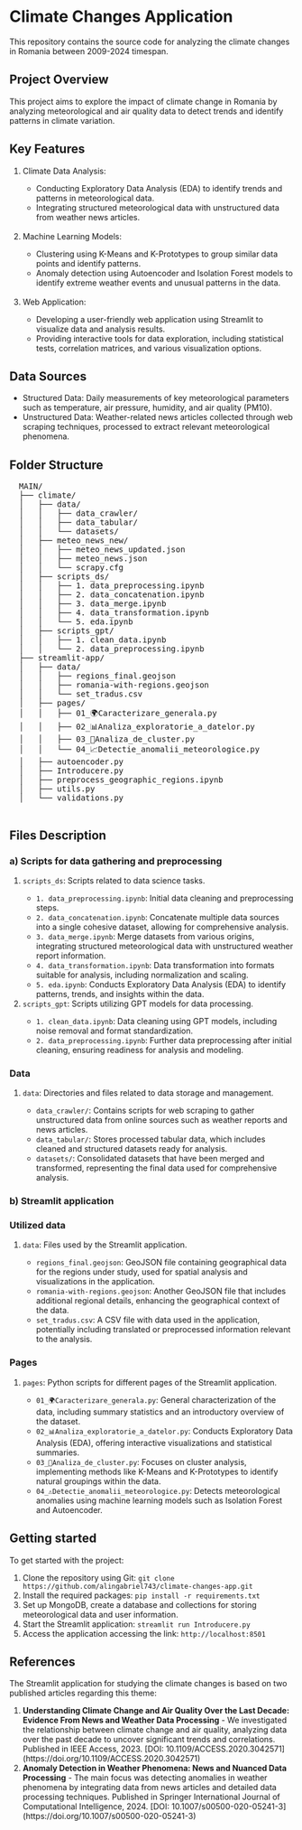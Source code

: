 <h1> Climate Changes Application</h1>
<p> This repository contains the source code for analyzing the climate changes in Romania between 2009-2024 timespan.</p>
<h2>Project Overview</h2>
<p> This project aims to explore the impact of climate change in Romania by analyzing meteorological and air quality data to detect trends and identify patterns in climate variation. </p>
<h2>Key Features</h3>
<ol>
  <li>Climate Data Analysis:</li>
  <ul>
    <li>Conducting Exploratory Data Analysis (EDA) to identify trends and patterns in meteorological data.</li>
    <li>Integrating structured meteorological data with unstructured data from weather news articles.</li>
  </ul>
  </br>
  <li>Machine Learning Models:</li>
  <ul>
    <li>Clustering using K-Means and K-Prototypes to group similar data points and identify patterns.</li>
    <li>Anomaly detection using Autoencoder and Isolation Forest models to identify extreme weather events and unusual patterns in the data.</li>
  </ul>
  </br>
  <li> Web Application: </li>
  <ul>
    <li>Developing a user-friendly web application using Streamlit to visualize data and analysis results.</li>
    <li>Providing interactive tools for data exploration, including statistical tests, correlation matrices, and various visualization options.</li>
  </ul>
</ol>
<h2>Data Sources</h3>
<ul>
  <li>Structured Data: Daily measurements of key meteorological parameters such as temperature, air pressure, humidity, and air quality (PM10).</li>
  <li>Unstructured Data: Weather-related news articles collected through web scraping techniques, processed to extract relevant meteorological phenomena.</li>
</ul>
<h2>Folder Structure</h3>
<p>
  <pre>
  MAIN/
  ├── climate/
  │   ├── data/
  │   │   ├── data_crawler/
  │   │   ├── data_tabular/
  │   │   └── datasets/
  │   ├── meteo_news_new/
  │   │   ├── meteo_news_updated.json
  │   │   ├── meteo_news.json
  │   │   └── scrapy.cfg
  │   ├── scripts_ds/
  │   │   ├── 1. data_preprocessing.ipynb
  │   │   ├── 2. data_concatenation.ipynb
  │   │   ├── 3. data_merge.ipynb
  │   │   ├── 4. data_transformation.ipynb
  │   │   └── 5. eda.ipynb
  │   ├── scripts_gpt/
  │   │   ├── 1. clean_data.ipynb
  │   │   └── 2. data_preprocessing.ipynb
  ├── streamlit-app/
  │   ├── data/
  │   │   ├── regions_final.geojson
  │   │   ├── romania-with-regions.geojson
  │   │   └── set_tradus.csv
  │   ├── pages/
  │   │   ├── 01_🌍Caracterizare_generala.py
  │   │   ├── 02_📊Analiza_exploratorie_a_datelor.py
  │   │   ├── 03_📍Analiza_de_cluster.py
  │   │   └── 04_📈Detectie_anomalii_meteorologice.py
  │   ├── autoencoder.py
  │   ├── Introducere.py
  │   ├── preprocess_geographic_regions.ipynb
  │   ├── utils.py
  │   └── validations.py
  </pre>
</p>
<h2>Files Description</h2>
<h3> a) Scripts for data gathering and preprocessing</h3>

<ol>
<li><code>scripts_ds</code>: Scripts related to data science tasks.</li>
  <ul>
    <li><code>1. data_preprocessing.ipynb</code>: Initial data cleaning and preprocessing steps.</li>
    <li><code>2. data_concatenation.ipynb</code>: Concatenate multiple data sources into a single cohesive dataset, allowing for comprehensive analysis.</li>
    <li><code>3. data_merge.ipynb</code>: Merge datasets from various origins, integrating structured meteorological data with unstructured weather report information.</li>
    <li><code>4. data_transformation.ipynb</code>: Data transformation into formats suitable for analysis, including normalization and scaling.</li>
    <li><code>5. eda.ipynb</code>: Conducts Exploratory Data Analysis (EDA) to identify patterns, trends, and insights within the data.</li>
  </ul>
<li><code>scripts_gpt</code>: Scripts utilizing GPT models for data processing.</li>
  <ul>
    <li><code>1. clean_data.ipynb</code>: Data cleaning using GPT models, including noise removal and format standardization.</li>
    <li><code>2. data_preprocessing.ipynb</code>: Further data preprocessing after initial cleaning, ensuring readiness for analysis and modeling.</li>
  </ul>
</ol>

<h3> Data </h3>

<ol>
<li><code>data</code>: Directories and files related to data storage and management.</li>
  <ul>
    <li><code>data_crawler/</code>: Contains scripts for web scraping to gather unstructured data from online sources such as weather reports and news articles.</li>
    <li><code>data_tabular/</code>: Stores processed tabular data, which includes cleaned and structured datasets ready for analysis.</li>
    <li><code>datasets/</code>: Consolidated datasets that have been merged and transformed, representing the final data used for comprehensive analysis.</li>
  </ul>
</ol>

<h3>b) Streamlit application </h3>

<h3>Utilized data</h3>

<ol>
<li><code>data</code>: Files used by the Streamlit application.</li>
  <ul>
    <li><code>regions_final.geojson</code>: GeoJSON file containing geographical data for the regions under study, used for spatial analysis and visualizations in the application.</li>
    <li><code>romania-with-regions.geojson</code>: Another GeoJSON file that includes additional regional details, enhancing the geographical context of the data.</li>
    <li><code>set_tradus.csv</code>: A CSV file with data used in the application, potentially including translated or preprocessed information relevant to the analysis.</li>
  </ul>
</ol>

<h3> Pages </h3>

<ol>
<li><code>pages</code>: Python scripts for different pages of the Streamlit application.</li>
  <ul>
    <li><code>01_🌍Caracterizare_generala.py</code>: General characterization of the data, including summary statistics and an introductory overview of the dataset.</li>
    <li><code>02_📊Analiza_exploratorie_a_datelor.py</code>: Conducts Exploratory Data Analysis (EDA), offering interactive visualizations and statistical summaries.</li>
    <li><code>03_📍Analiza_de_cluster.py</code>: Focuses on cluster analysis, implementing methods like K-Means and K-Prototypes to identify natural groupings within the data.</li>
    <li><code>04_⚠️Detectie_anomalii_meteorologice.py</code>: Detects meteorological anomalies using machine learning models such as Isolation Forest and Autoencoder.</li>
  </ul>
</ol>
</ol>

<h2>Getting started</h2>
<p>To get started with the project:</p>
<ol>
  <li>Clone the repository using Git: <code>git clone https://github.com/alingabriel743/climate-changes-app.git</code></li>
  <li>Install the required packages: <code>pip install -r requirements.txt</code></li>
  <li>Set up MongoDB, create a database and collections for storing meteorological data and user information.</li>
  <li>Start the Streamlit application: <code>streamlit run Introducere.py</code></li>
  <li>Access the application accessing the link: <code>http://localhost:8501</code></li>
</ol>
<h2>References</h2>
<p>The Streamlit application for studying the climate changes is based on two published articles regarding this theme:</p>
<ol>
    <li>
    <strong>Understanding Climate Change and Air Quality Over the Last Decade: Evidence From News and Weather Data Processing</strong> - We investigated the relationship between climate change and air quality, analyzing data over the past decade to uncover significant trends and correlations. Published in IEEE Access, 2023. [DOI: 10.1109/ACCESS.2020.3042571] (https://doi.org/10.1109/ACCESS.2020.3042571)
  </li>
  <li>
    <strong>Anomaly Detection in Weather Phenomena: News and Nuanced Data Processing</strong> - The main focus was detecting anomalies in weather phenomena by integrating data from news articles and detailed data processing techniques. Published in Springer International Journal of Computational Intelligence, 2024. [DOI: 10.1007/s00500-020-05241-3] (https://doi.org/10.1007/s00500-020-05241-3)
  </li>
</ol>
